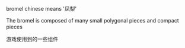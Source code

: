 
bromel chinese means '凤梨'

The bromel is composed of many small polygonal pieces and compact pieces

游戏使用到的一些组件






